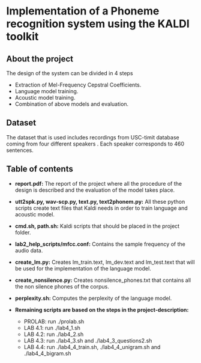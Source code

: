 # Implementation of a Phoneme recognition system using the KALDI toolkit

## About the project
The design of the system can be divided in 4 steps
- Extraction of Mel-Frequency Cepstral Coefficients.
- Language model training.
- Acoustic model training.
- Combination of above models and evaluation.

## Dataset 

The dataset that is used includes recordings from USC-timit database coming from four different speakers . Each speaker corresponds to 460 sentences. 

## Table of contents

- __report.pdf:__ The report of the project where all the procedure of the design is described and the evaluation of the model takes place.

- __utt2spk.py, wav-scp.py, text.py, text2phonem.py:__ All these python scripts create text files that Kaldi needs in order to train language and acoustic model.

- __cmd.sh, path.sh:__ Kaldi scripts that should be placed in the project folder.

- __lab2_help_scripts/mfcc.conf:__ Contains the sample frequency of the audio data.

- __create_lm.py:__ Creates lm_train.text, lm_dev.text and lm_test.text that will be used for the implementation of the language model.

- __create_nonsilence.py:__ Creates nonsilence_phones.txt that contains all the non silence phones of the corpus. 

- __perplexity.sh:__ Computes the perplexity of the language model.

- __Remaining scripts are based on the steps in the project-description:__
  - PROLAB: run ./prolab.sh
  - LAB 4.1: run ./lab4_1.sh
  - LAB 4.2: run ./lab4_2.sh
  - LAB 4.3: run ./lab4_3.sh and ./lab4_3_questions2.sh
  - LAB 4.4: run ./lab4_4_train.sh, ./lab4_4_unigram.sh and ./lab4_4_bigram.sh
